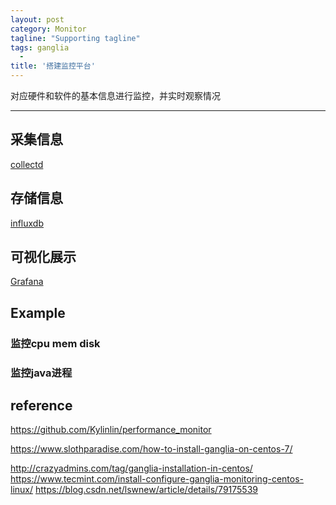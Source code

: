 ```yaml
---
layout: post
category: Monitor
tagline: "Supporting tagline"
tags: ganglia
  -
title: '搭建监控平台'
---
```

对应硬件和软件的基本信息进行监控，并实时观察情况

---


<!--more-->

## 采集信息

[collectd](https://collectd.org/documentation.shtml)


## 存储信息

[influxdb]()


## 可视化展示

[Grafana]()

## Example

### 监控cpu mem disk

### 监控java进程

## reference

https://github.com/Kylinlin/performance_monitor

https://www.slothparadise.com/how-to-install-ganglia-on-centos-7/

http://crazyadmins.com/tag/ganglia-installation-in-centos/
https://www.tecmint.com/install-configure-ganglia-monitoring-centos-linux/
https://blog.csdn.net/lswnew/article/details/79175539
